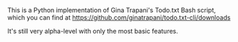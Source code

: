 This is a Python implementation of Gina Trapani's Todo.txt Bash script, which you can find at https://github.com/ginatrapani/todo.txt-cli/downloads

It's still very alpha-level with only the most basic features.
